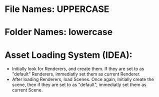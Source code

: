 # File Names: UPPERCASE
# Folder Names: lowercase

# Asset Loading System (IDEA):
- Initially look for Renderers, and create them. If they are set to as "default" Renderers, immediatly set them as current Renderer.
- After loading Renderers, load Scenes. Once again, Initially create the scene, then if they are set to as "default", immediatly set them as current Scene.

